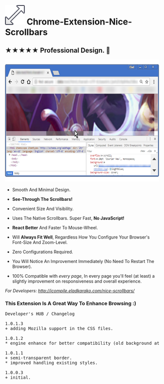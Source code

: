 <h1><img src="resources/icon.png" height="64" width="64"/> Chrome-Extension-Nice-Scrollbars</h1>

<h2>★★★★★ Professional Design. 👔︎</h2>

<img height="400" width="640" src="resources/screenshot_1.png"/>

- Smooth And Minimal Design.

- <strong>See-Through The Scrollbars!</strong>
- Convenient Size And Visibility.
- Uses The Native Scrollbars. Super Fast, <strong>No JavaScript!</strong>
- <strong>React Better</strong> And Faster To Mouse-Wheel.
- Will <strong>Always Fit Well</strong>, Regardless How You Configure Your Browser's Font-Size And Zoom-Level.

- Zero Configurations Required.
- You Will Notice An Improvement Immediately (No Need To Restart The Browser).
- 100% Compatible with *every page*, In every page you'll feel (at least) a slightly improvement on responsiveness and overall experience.

<em>For Developers: <a href="http://icompile.eladkarako.com/nice-scrollbars/">http://icompile.eladkarako.com/nice-scrollbars/</a></em>


<h3>This Extension Is A Great Way To Enhance Browsing :)</h3>

<pre>
Developer's HUB / Changelog

1.0.1.3
+ adding Mozilla support in the CSS files.

1.0.1.2
* engine enhance for better compatibility (old background attribute overrides background-clip/background-origin) and adding unit-of-measure when needed.

1.0.1.1
+ semi-transparent border.
* improved handling existing styles.

1.0.0.3
+ initial.
</pre>

<!-- <a href="https://paypal.me/e1adkarak0"><img src="https://www.paypalobjects.com/webstatic/mktg/Logo/pp-logo-100px.png" alt="PayPal Donation"></a> -->
